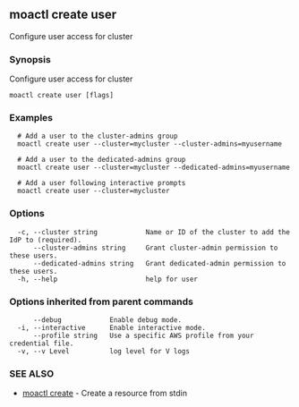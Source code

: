 ## moactl create user

Configure user access for cluster

### Synopsis

Configure user access for cluster

```
moactl create user [flags]
```

### Examples

```
  # Add a user to the cluster-admins group
  moactl create user --cluster=mycluster --cluster-admins=myusername

  # Add a user to the dedicated-admins group
  moactl create user --cluster=mycluster --dedicated-admins=myusername

  # Add a user following interactive prompts
  moactl create user --cluster=mycluster
```

### Options

```
  -c, --cluster string            Name or ID of the cluster to add the IdP to (required).
      --cluster-admins string     Grant cluster-admin permission to these users.
      --dedicated-admins string   Grant dedicated-admin permission to these users.
  -h, --help                      help for user
```

### Options inherited from parent commands

```
      --debug            Enable debug mode.
  -i, --interactive      Enable interactive mode.
      --profile string   Use a specific AWS profile from your credential file.
  -v, --v Level          log level for V logs
```

### SEE ALSO

* [moactl create](moactl_create.md)	 - Create a resource from stdin

